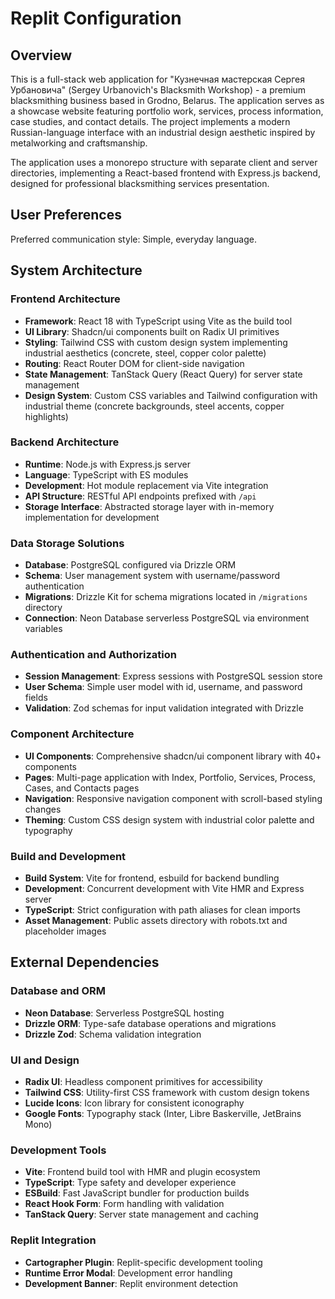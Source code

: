 # Replit Configuration

## Overview

This is a full-stack web application for "Кузнечная мастерская Сергея Урбановича" (Sergey Urbanovich's Blacksmith Workshop) - a premium blacksmithing business based in Grodno, Belarus. The application serves as a showcase website featuring portfolio work, services, process information, case studies, and contact details. The project implements a modern Russian-language interface with an industrial design aesthetic inspired by metalworking and craftsmanship.

The application uses a monorepo structure with separate client and server directories, implementing a React-based frontend with Express.js backend, designed for professional blacksmithing services presentation.

## User Preferences

Preferred communication style: Simple, everyday language.

## System Architecture

### Frontend Architecture
- **Framework**: React 18 with TypeScript using Vite as the build tool
- **UI Library**: Shadcn/ui components built on Radix UI primitives
- **Styling**: Tailwind CSS with custom design system implementing industrial aesthetics (concrete, steel, copper color palette)
- **Routing**: React Router DOM for client-side navigation
- **State Management**: TanStack Query (React Query) for server state management
- **Design System**: Custom CSS variables and Tailwind configuration with industrial theme (concrete backgrounds, steel accents, copper highlights)

### Backend Architecture
- **Runtime**: Node.js with Express.js server
- **Language**: TypeScript with ES modules
- **Development**: Hot module replacement via Vite integration
- **API Structure**: RESTful API endpoints prefixed with `/api`
- **Storage Interface**: Abstracted storage layer with in-memory implementation for development

### Data Storage Solutions
- **Database**: PostgreSQL configured via Drizzle ORM
- **Schema**: User management system with username/password authentication
- **Migrations**: Drizzle Kit for schema migrations located in `/migrations` directory
- **Connection**: Neon Database serverless PostgreSQL via environment variables

### Authentication and Authorization
- **Session Management**: Express sessions with PostgreSQL session store
- **User Schema**: Simple user model with id, username, and password fields
- **Validation**: Zod schemas for input validation integrated with Drizzle

### Component Architecture
- **UI Components**: Comprehensive shadcn/ui component library with 40+ components
- **Pages**: Multi-page application with Index, Portfolio, Services, Process, Cases, and Contacts pages
- **Navigation**: Responsive navigation component with scroll-based styling changes
- **Theming**: Custom CSS design system with industrial color palette and typography

### Build and Development
- **Build System**: Vite for frontend, esbuild for backend bundling
- **Development**: Concurrent development with Vite HMR and Express server
- **TypeScript**: Strict configuration with path aliases for clean imports
- **Asset Management**: Public assets directory with robots.txt and placeholder images

## External Dependencies

### Database and ORM
- **Neon Database**: Serverless PostgreSQL hosting
- **Drizzle ORM**: Type-safe database operations and migrations
- **Drizzle Zod**: Schema validation integration

### UI and Design
- **Radix UI**: Headless component primitives for accessibility
- **Tailwind CSS**: Utility-first CSS framework with custom design tokens
- **Lucide Icons**: Icon library for consistent iconography
- **Google Fonts**: Typography stack (Inter, Libre Baskerville, JetBrains Mono)

### Development Tools
- **Vite**: Frontend build tool with HMR and plugin ecosystem
- **TypeScript**: Type safety and developer experience
- **ESBuild**: Fast JavaScript bundler for production builds
- **React Hook Form**: Form handling with validation
- **TanStack Query**: Server state management and caching

### Replit Integration
- **Cartographer Plugin**: Replit-specific development tooling
- **Runtime Error Modal**: Development error handling
- **Development Banner**: Replit environment detection